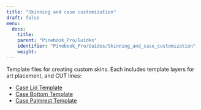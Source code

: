 ```yaml
---
title: "Skinning and case customization"
draft: false
menu:
  docs:
    title:
    parent: "Pinebook_Pro/Guides"
    identifier: "Pinebook_Pro/Guides/Skinning_and_case_customization"
    weight:
---
```


Template files for creating custom skins. Each includes template layers for art placement, and CUT lines:

* [Case Lid Template](https://wiki.pine64.org/wiki/File:Pbp_template_case_bottom.pdf)
* [Case Bottom Template](https://wiki.pine64.org/wiki/File:Pbp_template_case_lid.pdf)
* [Case Palmrest Template](https://wiki.pine64.org/wiki/File:Pbp_template_case_palmrest.pdf)
